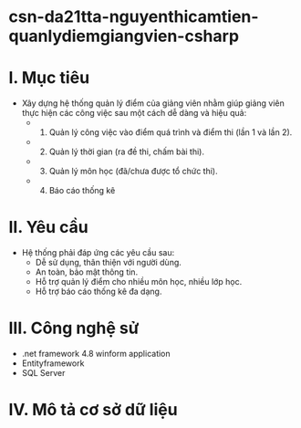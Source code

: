 # csn-da21tta-nguyenthicamtien-quanlydiemgiangvien-csharp
# I. Mục tiêu
- Xây dựng hệ thống quản lý điểm của giảng viên nhằm giúp giảng viên thực hiện các công việc sau một cách dễ dàng và hiệu quả:
  + 1. Quản lý công việc vào điểm quá trình và điểm thi (lần 1 và lần 2).
  + 2. Quản lý thời gian (ra đề thi, chấm bài thi).
  + 3. Quản lý môn học (đã/chưa được tổ chức thi).
  + 4. Báo cáo thống kê
# II. Yêu cầu
- Hệ thống phải đáp ứng các yêu cầu sau:
  + Dễ sử dụng, thân thiện với người dùng.
  + An toàn, bảo mật thông tin.
  + Hỗ trợ quản lý điểm cho nhiều môn học, nhiều lớp học.
  + Hỗ trợ báo cáo thống kê đa dạng.
# III. Công nghệ sử 
- .net framework 4.8 winform application
- Entityframework
- SQL Server
# IV. Mô tả cơ sở dữ liệu


  
  
